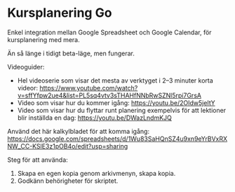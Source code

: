 # Kursplanering Go
Enkel integration mellan Google Spreadsheet och Google Calendar, för kursplanering med mera.

Än så länge i tidigt beta-läge, men fungerar.

Videoguider:

* Hel videoserie som visar det mesta av verktyget i 2–3 minuter korta videor: https://www.youtube.com/watch?v=sffYfpw2ue4&list=PL5sq4vtv3sTHAHfNNbRwSZNl5rpi7GrsA
* Video som visar hur du kommer igång: https://youtu.be/2OIdw5jeItY
* Video som visar hur du flyttar runt planering exempelvis för att lektioner blir inställda en dag: https://youtu.be/DWazLndmKJQ

Använd det här kalkylbladet för att komma igång: https://docs.google.com/spreadsheets/d/1Wu83SaHQnSZ4u9xn9eYrBVxRXNW_CC-KSlE3z1pOB4o/edit?usp=sharing

Steg för att använda:
1) Skapa en egen kopia genom arkivmenyn, skapa kopia.
2) Godkänn behörigheter för skriptet.
